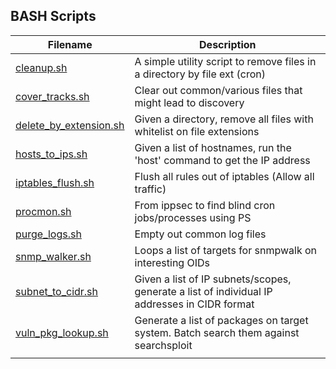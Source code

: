 ## BASH Scripts


| Filename        | Description                                                                          |
|-----------------|--------------------------------------------------------------------------------------|
| [cleanup.sh](https://github.com/burmat/burmatscripts/blob/master/bash/cleanup.sh) | A simple utility script to remove files in a directory by file ext (cron) |
| [cover_tracks.sh](https://github.com/burmat/burmatscripts/blob/master/bash/cover_tracks.sh) | Clear out common/various files that might lead to discovery |
| [delete_by_extension.sh](https://github.com/burmat/burmatscripts/blob/master/bash/delete_by_extension.sh) | Given a directory, remove all files with whitelist on file extensions |
| [hosts_to_ips.sh](https://github.com/burmat/burmatscripts/blob/master/bash/hosts_to_ips.sh) | Given a list of hostnames, run the 'host' command to get the IP address |
| [iptables_flush.sh](https://github.com/burmat/burmatscripts/blob/master/bash/iptables_flush.sh) | Flush all rules out of iptables (Allow all traffic) |
| [procmon.sh](https://github.com/burmat/burmatscripts/blob/master/bash/procmon.sh) | From ippsec to find blind cron jobs/processes using PS |
| [purge_logs.sh](https://github.com/burmat/burmatscripts/blob/master/bash/purge_logs.sh) | Empty out common log files |
| [snmp_walker.sh](https://github.com/burmat/burmatscripts/blob/master/bash/snmp_walker.sh) | Loops a list of targets for snmpwalk on interesting OIDs |
| [subnet_to_cidr.sh](https://github.com/burmat/burmatscripts/blob/master/bash/subnet_to_cidr.sh) | Given a list of IP subnets/scopes, generate a list of individual IP addresses in CIDR format |
| [vuln_pkg_lookup.sh](https://github.com/burmat/burmatscripts/blob/master/bash/vuln_pkg_lookup.sh) | Generate a list of packages on target system. Batch search them against searchsploit |
|                 |                                                                                      |

